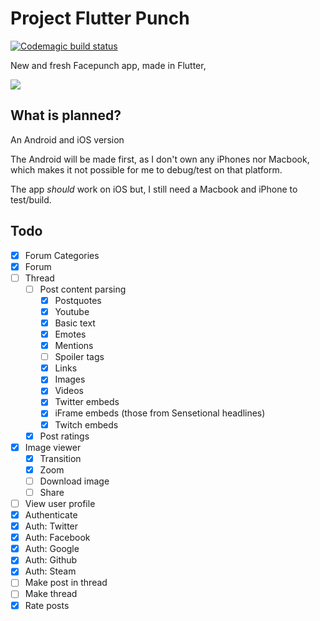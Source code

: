 # Project Flutter Punch
[![Codemagic build status](https://api.codemagic.io/apps/5c4de4ea033c3f000fa04ef1/5c4de4ea033c3f000fa04ef0/status_badge.svg)](https://codemagic.io/apps/5c4de4ea033c3f000fa04ef1/5c4de4ea033c3f000fa04ef0/latest_build)

New and fresh Facepunch app, made in Flutter,

![](https://i.imgur.com/e5L6bAn.png)

## What is planned?
An Android and iOS version

The Android will be made first, as I don't own any iPhones nor Macbook, which makes it not possible for me to debug/test on that platform.

The app *should* work on iOS but, I still need a Macbook and iPhone to test/build.

## Todo
- [x] Forum Categories
- [x] Forum
- [ ] Thread
  - [ ] Post content parsing 
    - [x] Postquotes
    - [x] Youtube
    - [x] Basic text
    - [x] Emotes
    - [x] Mentions
    - [ ] Spoiler tags
    - [x] Links
    - [x] Images
    - [x] Videos
    - [x] Twitter embeds 
    - [x] iFrame embeds (those from Sensetional headlines)
    - [x] Twitch embeds
  - [x] Post ratings
- [x] Image viewer
  - [x] Transition
  - [x] Zoom
  - [ ] Download image
  - [ ] Share
- [ ] View user profile
- [x] Authenticate
- [x] Auth: Twitter
- [x] Auth: Facebook
- [x] Auth: Google
- [x] Auth: Github
- [x] Auth: Steam
- [ ] Make post in thread
- [ ] Make thread
- [x] Rate posts
